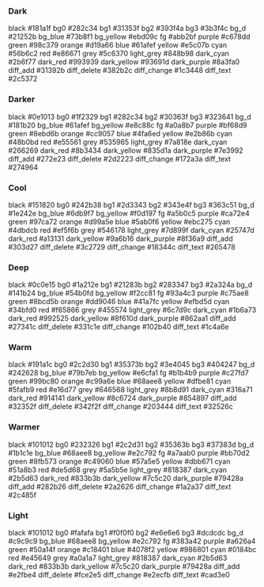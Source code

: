 ### Dark

black #181a1f
bg0 #282c34
bg1 #31353f
bg2 #393f4a
bg3 #3b3f4c
bg_d #21252b
bg_blue #73b8f1
bg_yellow #ebd09c
fg #abb2bf
purple #c678dd
green #98c379
orange #d19a66
blue #61afef
yellow #e5c07b
cyan #56b6c2
red #e86671
grey #5c6370
light_grey #848b98
dark_cyan #2b6f77
dark_red #993939
dark_yellow #93691d
dark_purple #8a3fa0
diff_add #31392b
diff_delete #382b2c
diff_change #1c3448
diff_text #2c5372

### Darker

black #0e1013
bg0 #1f2329
bg1 #282c34
bg2 #30363f
bg3 #323641
bg_d #181b20
bg_blue #61afef
bg_yellow #e8c88c
fg #a0a8b7
purple #bf68d9
green #8ebd6b
orange #cc9057
blue #4fa6ed
yellow #e2b86b
cyan #48b0bd
red #e55561
grey #535965
light_grey #7a818e
dark_cyan #266269
dark_red #8b3434
dark_yellow #835d1a
dark_purple #7e3992
diff_add #272e23
diff_delete #2d2223
diff_change #172a3a
diff_text #274964

### Cool

black #151820
bg0 #242b38
bg1 #2d3343
bg2 #343e4f
bg3 #363c51
bg_d #1e242e
bg_blue #6db9f7
bg_yellow #f0d197
fg #a5b0c5
purple #ca72e4
green #97ca72
orange #d99a5e
blue #5ab0f6
yellow #ebc275
cyan #4dbdcb
red #ef5f6b
grey #546178
light_grey #7d899f
dark_cyan #25747d
dark_red #a13131
dark_yellow #9a6b16
dark_purple #8f36a9
diff_add #303d27
diff_delete #3c2729
diff_change #18344c
diff_text #265478

### Deep

black #0c0e15
bg0 #1a212e
bg1 #21283b
bg2 #283347
bg3 #2a324a
bg_d #141b24
bg_blue #54b0fd
bg_yellow #f2cc81
fg #93a4c3
purple #c75ae8
green #8bcd5b
orange #dd9046
blue #41a7fc
yellow #efbd5d
cyan #34bfd0
red #f65866
grey #455574
light_grey #6c7d9c
dark_cyan #1b6a73
dark_red #992525
dark_yellow #8f610d
dark_purple #862aa1
diff_add #27341c
diff_delete #331c1e
diff_change #102b40
diff_text #1c4a6e

### Warm

black #191a1c
bg0 #2c2d30
bg1 #35373b
bg2 #3e4045
bg3 #404247
bg_d #242628
bg_blue #79b7eb
bg_yellow #e6cfa1
fg #b1b4b9
purple #c27fd7
green #99bc80
orange #c99a6e
blue #68aee8
yellow #dfbe81
cyan #5fafb9
red #e16d77
grey #646568
light_grey #8b8d91
dark_cyan #316a71
dark_red #914141
dark_yellow #8c6724
dark_purple #854897
diff_add #32352f
diff_delete #342f2f
diff_change #203444
diff_text #32526c

### Warmer

black #101012
bg0 #232326
bg1 #2c2d31
bg2 #35363b
bg3 #37383d
bg_d #1b1c1e
bg_blue #68aee8
bg_yellow #e2c792
fg #a7aab0
purple #bb70d2
green #8fb573
orange #c49060
blue #57a5e5
yellow #dbb671
cyan #51a8b3
red #de5d68
grey #5a5b5e
light_grey #818387
dark_cyan #2b5d63
dark_red #833b3b
dark_yellow #7c5c20
dark_purple #79428a
diff_add #282b26
diff_delete #2a2626
diff_change #1a2a37
diff_text #2c485f

### Light

black #101012
bg0 #fafafa
bg1 #f0f0f0
bg2 #e6e6e6
bg3 #dcdcdc
bg_d #c9c9c9
bg_blue #68aee8
bg_yellow #e2c792
fg #383a42
purple #a626a4
green #50a14f
orange #c18401
blue #4078f2
yellow #986801
cyan #0184bc
red #e45649
grey #a0a1a7
light_grey #818387
dark_cyan #2b5d63
dark_red #833b3b
dark_yellow #7c5c20
dark_purple #79428a
diff_add #e2fbe4
diff_delete #fce2e5
diff_change #e2ecfb
diff_text #cad3e0
